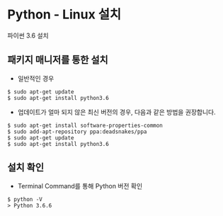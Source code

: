 # Python - Linux 설치

파이썬 3.6 설치

## 패키지 매니저를 통한 설치

- 일반적인 경우

```
$ sudo apt-get update
$ sudo apt-get install python3.6
```

- 업데이트가 얼마 되지 않은 최신 버전의 경우, 다음과 같은 방법을 권장합니다.
```
$ sudo apt-get install software-properties-common
$ sudo add-apt-repository ppa:deadsnakes/ppa
$ sudo apt-get update
$ sudo apt-get install python3.6
```

## 설치 확인

- Terminal Command를 통해 Python 버전 확인

```shell
$ python -V
> Python 3.6.6
```